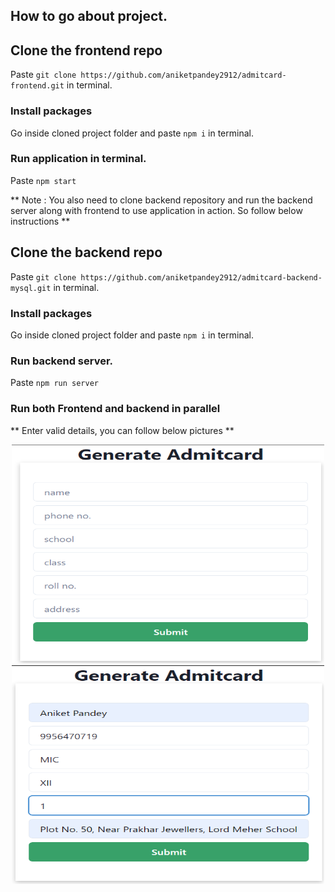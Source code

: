 ## How to go about project.

## Clone the frontend repo

Paste `git clone https://github.com/aniketpandey2912/admitcard-frontend.git` in terminal.

### Install packages

Go inside cloned project folder and paste `npm i` in terminal.

### Run application in terminal.

Paste `npm start`

** Note : You also need to clone backend repository and run the backend server along with frontend to use application in action. So follow below instructions **

## Clone the backend repo

Paste `git clone https://github.com/aniketpandey2912/admitcard-backend-mysql.git` in terminal.

### Install packages

Go inside cloned project folder and paste `npm i` in terminal.

### Run backend server.

Paste `npm run server`

### Run both Frontend and backend in parallel

** Enter valid details, you can follow below pictures **

<p align="center"><img src="./readme_images/1.png" alt="project-image" width="500" height="350 ></p>
<p align="center"><img src="./readme_images/2.png" alt="project-image" width="500" height="350 ></p>
<p align="center"><img src="./readme_images/3.png" alt="project-image" width="500" height="350 ></p>

<h2>🌐For Code Base, checkout repos 👇</h2>

<h4>➡️ Frontend Repo: https://github.com/aniketpandey2912/admitcard-frontend</h4>
<h4>➡️ Backend Repo: https://github.com/aniketpandey2912/admitcard-backend-mysql</h4>

